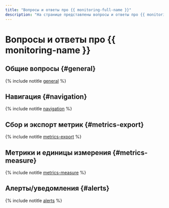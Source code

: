 ```yaml
---
title: "Вопросы и ответы про {{ monitoring-full-name }}"
description: "На странице представлены вопросы и ответы про {{ monitoring-name }}."
---
```


# Вопросы и ответы про {{ monitoring-name }}

## Общие вопросы {#general}

{% include notitle [general](../../_qa/monitoring/general.md) %}

## Навигация {#navigation}

{% include notitle [navigation](../../_qa/monitoring/navigation.md) %}

## Сбор и экспорт метрик {#metrics-export}

{% include notitle [metrics-export](../../_qa/monitoring/metrics-export.md) %}

## Метрики и единицы измерения {#metrics-measure}

{% include notitle [metrics-measure](../../_qa/monitoring/metrics-measure.md) %}

## Алерты/уведомления {#alerts}

{% include notitle [alerts](../../_qa/monitoring/alerts.md) %}